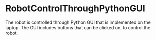 # RobotControlThroughPythonGUI
The robot is controlled through Python GUI that is implemented on the laptop.
The GUI includes buttons that can be clicked on, to control the robot.
